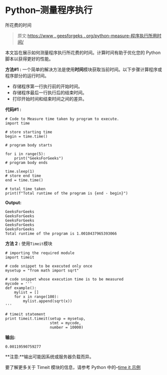# Python–测量程序执行

所花费的时间

> 原文:[https://www . geesforgeks . org/python-measure-程序执行所用时间/](https://www.geeksforgeeks.org/python-measure-time-taken-by-program-to-execute/)

本文旨在展示如何测量程序执行所花费的时间。计算时间有助于优化您的 Python 脚本以获得更好的性能。

**方法#1 :**
一个简单的解决方法是使用**时间**模块获取当前时间。以下步骤计算程序或程序部分的运行时间。

*   存储程序第一行执行前的开始时间。
*   存储程序最后一行执行后的结束时间。
*   打印开始时间和结束时间之间的差异。

**代码#1 :**

```
# Code to Measure time taken by program to execute.
import time

# store starting time
begin = time.time()

# program body starts

for i in range(5):
    print("GeeksForGeeks")
# program body ends

time.sleep(1)
# store end time
end = time.time()

# total time taken
print(f"Total runtime of the program is {end - begin}")
```

**Output:**

```
GeeksForGeeks
GeeksForGeeks
GeeksForGeeks
GeeksForGeeks
GeeksForGeeks
Total runtime of the program is 1.0010437965393066

```

**方法 2 :** 使用`Timeit`模块

```
# importing the required module 
import timeit 

# code snippet to be executed only once 
mysetup = "from math import sqrt"

# code snippet whose execution time is to be measured 
mycode = ''' 
def example(): 
    mylist = [] 
    for x in range(100): 
        mylist.append(sqrt(x)) 
'''

# timeit statement 
print timeit.timeit(setup = mysetup, 
                    stmt = mycode, 
                    number = 10000) 
```

**输出:**

```
0.00119590759277
```

**注意:**输出可能因系统或服务器负载而异。

要了解更多关于 Timeit 模块的信息，请参考 Python 中的–[time it 示例](https://www.geeksforgeeks.org/timeit-python-examples/)
